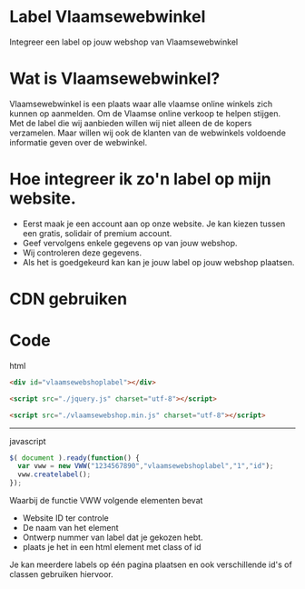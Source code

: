 # Label Vlaamsewebwinkel
Integreer een label op jouw webshop van Vlaamsewebwinkel

# Wat is Vlaamsewebwinkel?
Vlaamsewebwinkel is een plaats waar alle vlaamse online winkels zich kunnen op aanmelden. Om de Vlaamse online verkoop te helpen stijgen. Met de label die wij aanbieden willen wij niet alleen de de kopers verzamelen. Maar willen wij ook de klanten van de webwinkels voldoende informatie geven over de webwinkel.

# Hoe integreer ik zo'n label op mijn website.
- Eerst maak je een account aan op onze website.
  Je kan kiezen tussen een gratis, solidair of premium account.
- Geef vervolgens enkele gegevens op van jouw webshop.
- Wij controleren deze gegevens.
- Als het is goedgekeurd kan kan je jouw label op jouw webshop plaatsen.

# CDN gebruiken


# Code

html
```html
<div id="vlaamsewebshoplabel"></div>
```
```html
<script src="./jquery.js" charset="utf-8"></script>
```
```html
<script src="./vlaamsewebshop.min.js" charset="utf-8"></script>
```

****

javascript
```javascript
$( document ).ready(function() {
  var vww = new VWW("1234567890","vlaamsewebshoplabel","1","id");
  vww.createlabel();
});
```

Waarbij de functie VWW volgende elementen bevat
* Website ID ter controle
* De naam van het element
* Ontwerp nummer van label dat je gekozen hebt.
* plaats je het in een html element met class of id

Je kan meerdere labels op één pagina plaatsen en ook verschillende id's of classen gebruiken hiervoor.

